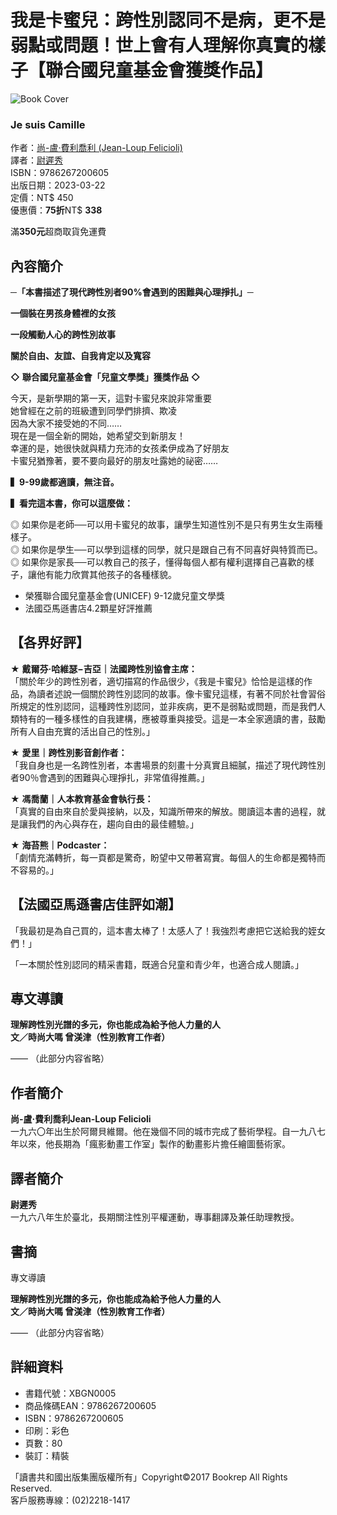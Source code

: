 # 我是卡蜜兒：跨性別認同不是病，更不是弱點或問題！世上會有人理解你真實的樣子【聯合國兒童基金會獲獎作品】

![Book Cover](https://www.bookrepclub.com.tw/webroot/file/book/pic_1678687226_17613_8.jpg)

### Je suis Camille

作者：[尚-盧‧費利喬利 (Jean-Loup Felicioli)](javascript:void(0);)  
譯者：[尉遲秀](javascript:void(0);)  
ISBN：9786267200605  
出版日期：2023-03-22  
定價：NT$ 450  
優惠價：**75折**NT$ **338**  

滿**350元**超商取貨免運費

## 內容簡介

**─「本書描述了現代跨性別者90%會遇到的困難與心理掙扎」─**

**一個裝在男孩身體裡的女孩**

**一段觸動人心的跨性別故事**

**關於自由、友誼、自我肯定以及寬容**

**◇** **聯合國兒童基金會「兒童文學獎」獲獎作品** **◇**

今天，是新學期的第一天，這對卡蜜兒來說非常重要  
她曾經在之前的班級遭到同學們排擠、欺凌  
因為大家不接受她的不同……  
現在是一個全新的開始，她希望交到新朋友！  
幸運的是，她很快就與精力充沛的女孩柔伊成為了好朋友  
卡蜜兒猶豫著，要不要向最好的朋友吐露她的祕密……

**▍9-99歲都適讀，無注音。**

**▍看完這本書，你可以這麼做：**

◎ 如果你是老師──可以用卡蜜兒的故事，讓學生知道性別不是只有男生女生兩種樣子。  
◎ 如果你是學生──可以學到這樣的同學，就只是跟自己有不同喜好與特質而已。  
◎ 如果你是家長──可以教自己的孩子，懂得每個人都有權利選擇自己喜歡的樣子，讓他有能力欣賞其他孩子的各種樣貌。

-   榮獲聯合國兒童基金會(UNICEF) 9-12歲兒童文學獎
-   法國亞馬遜書店4.2顆星好評推薦  

## 【各界好評】

★ **戴爾芬‧哈維瑟−吉亞｜法國跨性別協會主席：**  
「關於年少的跨性別者，適切描寫的作品很少，《我是卡蜜兒》恰恰是這樣的作品，為讀者述說一個關於跨性別認同的故事。像卡蜜兒這樣，有著不同於社會習俗所規定的性別認同，這種跨性別認同，並非疾病，更不是弱點或問題，而是我們人類特有的一種多樣性的自我建構，應被尊重與接受。這是一本全家適讀的書，鼓勵所有人自由充實的活出自己的性別。」

★ **愛里｜跨性別影音創作者：**  
「我自身也是一名跨性別者，本書場景的刻畫十分真實且細膩，描述了現代跨性別者90％會遇到的困難與心理掙扎，非常值得推薦。」

★ **馮喬蘭｜人本教育基金會執行長：**  
「真實的自由來自於愛與接納，以及，知識所帶來的解放。閱讀這本書的過程，就是讓我們的內心與存在，趨向自由的最佳體驗。」

★ **海苔熊｜Podcaster：**  
「劇情充滿轉折，每一頁都是驚奇，盼望中又帶著寫實。每個人的生命都是獨特而不容易的。」

## 【法國亞馬遜書店佳評如潮】

「我最初是為自己買的，這本書太棒了！太感人了！我強烈考慮把它送給我的姪女們！」

「一本關於性別認同的精采書籍，既適合兒童和青少年，也適合成人閱讀。」

## 專文導讀

**理解跨性別光譜的多元，你也能成為給予他人力量的人**  
**文／時尚大嗎 曾渼津（性別教育工作者）**

—— （此部分内容省略）

## 作者簡介 

**尚-盧‧費利喬利Jean-Loup Felicioli**  
一九六〇年出生於阿爾貝維爾。他在幾個不同的城市完成了藝術學程。自一九八七年以來，他長期為「瘋影動畫工作室」製作的動畫影片擔任繪圖藝術家。

## 譯者簡介

**尉遲秀**  
一九六八年生於臺北，長期關注性別平權運動，專事翻譯及兼任助理教授。

## 書摘 

專文導讀

**理解跨性別光譜的多元，你也能成為給予他人力量的人**  
**文／時尚大嗎 曾渼津（性別教育工作者）**  

—— （此部分内容省略）

## 詳細資料

- 書籍代號：XBGN0005  
- 商品條碼EAN：9786267200605  
- ISBN：9786267200605  
- 印刷：彩色  
- 頁數：80  
- 裝訂：精裝  

「讀書共和國出版集團版權所有」Copyright©2017 Bookrep All Rights Reserved.  
客戶服務專線：(02)2218-1417
<!-- tcd_original_link https://www.bookrep.com.tw/?md=gwindex&cl=book&at=bookcontent&id=17091 -->
